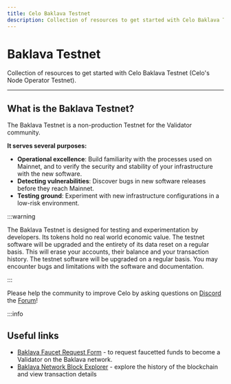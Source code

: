```yaml
---
title: Celo Baklava Testnet
description: Collection of resources to get started with Celo Baklava Testnet (Celo's Node Operator Testnet).
---
```


# Baklava Testnet

Collection of resources to get started with Celo Baklava Testnet (Celo's Node Operator Testnet).

---

## What is the Baklava Testnet?

The Baklava Testnet is a non-production Testnet for the Validator community.

**It serves several purposes:**

- **Operational excellence**: Build familiarity with the processes used on Mainnet, and to verify the security and stability of your infrastructure with the new software.
- **Detecting vulnerabilities**: Discover bugs in new software releases before they reach Mainnet.
- **Testing ground**: Experiment with new infrastructure configurations in a low-risk environment.

:::warning

The Baklava Testnet is designed for testing and experimentation by developers. Its tokens hold no real world economic value. The testnet software will be upgraded and the entirety of its data reset on a regular basis. This will erase your accounts, their balance and your transaction history. The testnet software will be upgraded on a regular basis. You may encounter bugs and limitations with the software and documentation.

:::

Please help the community to improve Celo by asking questions on [Discord](https://chat.celo.org) the [Forum](https://forum.celo.org/c/testnets/baklava-testnet/16)!

:::info

## Useful links

- [Baklava Faucet Request Form](https://forms.gle/JTYkMAJWTAUQp1sv9) - to request faucetted funds to become a Validator on the Baklava network.
- [Baklava Network Block Explorer](https://baklava-blockscout.celo-testnet.org) - explore the history of the blockchain and view transaction details
